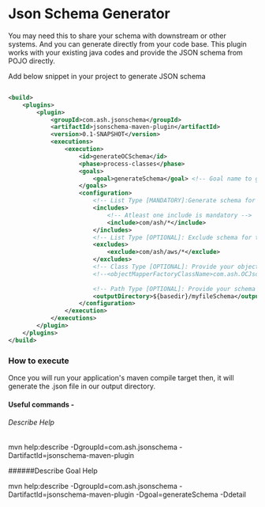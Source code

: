 # Json Schema Generator

You may need this to share your schema with downstream or other systems. And you can generate directly from your code base.
This plugin works with your existing java codes and provide the JSON schema from POJO directly. 

Add below snippet in your project to generate JSON schema
```xml

<build>
    <plugins>
        <plugin>
            <groupId>com.ash.jsonschema</groupId>
            <artifactId>jsonschema-maven-plugin</artifactId>
            <version>0.1-SNAPSHOT</version>
            <executions>
                <execution>
                    <id>generateOCSchema</id>
                    <phase>process-classes</phase>
                    <goals>
                        <goal>generateSchema</goal> <!-- Goal name to generate the schema-->
                    </goals>
                    <configuration>
                        <!-- List Type [MANDATORY]:Generate schema for the package \ classes whose path are in below pattern (ant-ish). -->
                        <includes>
                            <!-- Atleast one include is mandatory -->
                            <include>com/ash/*</include>
                        </includes>
                        <!-- List Type [OPTIONAL]: Exclude schema for the package \ classes whose path are in below pattern (ant-ish) -->
                        <excludes>
                            <exclude>com/ash/aws/*</exclude>
                        </excludes>
                        <!-- Class Type [OPTIONAL]: Provide your object mapper implementation. Default: com.ash.jsonschema.service.CustomMapper -->
                        <!--<objectMapperFactoryClassName>com.ash.OCJsonSchemaObjectMapperFactory</objectMapperFactoryClassName>-->
 
                        <!-- Path Type [OPTIONAL]: Provide your schema directory. Default: ${basedir}/schema -->
                        <outputDirectory>${basedir}/myfileSchema</outputDirectory>
                    </configuration>
                </execution>
            </executions>
        </plugin>
    </plugins>
</build>

```

### How to execute
Once you will run your application's maven compile target then, it will generate the .json file in our output directory.


#### Useful commands -

###### Describe Help

mvn help:describe -DgroupId=com.ash.jsonschema -DartifactId=jsonschema-maven-plugin




######Describe Goal Help

mvn help:describe -DgroupId=com.ash.jsonschema -DartifactId=jsonschema-maven-plugin -Dgoal=generateSchema -Ddetail
